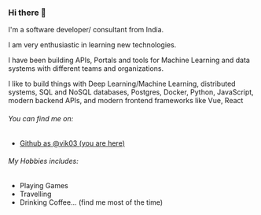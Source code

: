 ### Hi there 👋

<!--
**vik03/vik03** is a ✨ _special_ ✨ repository because its `README.md` (this file) appears on your GitHub profile.

Here are some ideas to get you started:

- 🔭 I’m currently working on ...
- 🌱 I’m currently learning ...
- 👯 I’m looking to collaborate on ...
- 🤔 I’m looking for help with ...
- 💬 Ask me about ...
- 📫 How to reach me: ...
- 😄 Pronouns: ...
- ⚡ Fun fact: ...
-->

I'm a software developer/ consultant from India.

I am very enthusiastic in learning new technologies.

I have been building APIs, Portals and tools for Machine Learning and data systems with different teams and organizations.

I like to build things with Deep Learning/Machine Learning, distributed systems, SQL and NoSQL databases, Postgres, Docker, Python, JavaScript, modern backend APIs, and modern frontend frameworks like Vue, React

<h6 class="lead">You can find me on:</h6>
<ul>
  <li> <a href="https://github.com/vik03">Github as @vik03 (you are here)</a></li>
 </ul>
 
 <h6 class="lead">My Hobbies includes:</h6>
 <ul>
  <li>Playing Games</li>
  <li>Travelling</li>
  <li>Drinking Coffee... (find me most of the time)</li>
 </ul>
 
